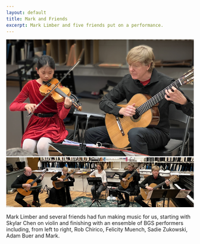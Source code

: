 ```yaml
---
layout: default
title: Mark and Friends
excerpt: Mark Limber and five friends put on a performance.
---
```

![SkyMark](/pics/20250331-SkyMark_4968c.jpg)
![Quintet](/pics/20250331-ensemble_4980b.jpg)

Mark Limber and several friends had fun making music for us,
starting with Skylar Chen on violin and finishing with
an ensemble of BGS performers including, from left to right,
Rob Chirico, Felicity Muench, Sadie Zukowski, Adam Buer and Mark.
